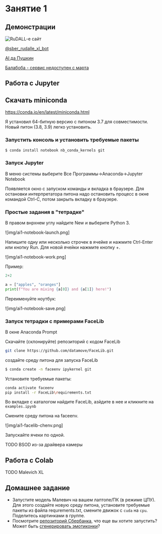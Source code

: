 # Занятие 1


## Демонстрации

![RuDALL-e сайт](https://rudalle.ru/)

[@sber_rudalle_xl_bot](http://t.me/sber_rudalle_xl_bot)

[AI да Пушкин](https://ai-pushkin.content.tinkoff.ru/)

[Балабоба - сервис недоступен с марта](https://yandex.ru/lab/yalm)

## Работа с Jupyter

## Скачать miniconda

https://conda.io/en/latest/miniconda.html

Я установил 64-битную версию с питоном 3.7 для совместимости. Новый питон (3.8, 3.9) легко установить.


### Запустить консоль и установить требуемые пакеты

```bash
$ conda install notebook nb_conda_kernels git
```

### Запуск Jupyter

В меню системы выберите Все Программы->Anaconda->Jupyter Notebook

Появляется окно с запуском команды и вкладка в браузере. Для остановки интерпретатора питона надо остановить процесс в окне командой Ctrl-C, потом закрыть вкладку в браузере.

### Простые задания в "тетрадке"

В правом внрхнем углу найдите New и выберите Python 3.

![img/ai1-notebook-launch.png]

Напишите одну или несколько строчек в ячейке и нажмите Ctrl-Enter или кнопку Run. Для новой ячейки нажмите кнопку +.

![img/ai1-notebook-work.png]

Пример: 

```python
2+2
```

```python
a = ["apples", "oranges"]
print(f"You are mixing {a[0]} and {a[1]} here!")
```

Переименуйте ноутбук:

![img/ai1-notebook-save.png]

### Запуск тетрадки с примерами FaceLib 

В окне Anaconda Prompt 

Скачайте (склонируйте) репозиторий с кодом FaceLib

```bash
git clone https://github.com/datamove/FaceLib.git
```

cоздайте среду питона для запуска FaceLib

```bash
$ conda create -n faceenv ipykernel git
```

Установите требуемые пакеты:

```bash
conda activate faceenv
pip install -r FaceLib\requirements.txt
```

Во вкладке с каталогом найдите FaceLib, азйдите в нее и кликните на `examples.ipynb` 

Смените среду питона на faceenv.

![img/ai1-facelib-chenv.png]

Запускайте ячеки по одной.

TODO BSOD из-за драйвера камеры

## Работа с Colab

TODO Malevich XL

## Домашнее задание

* Запустите модель Малевич на вашем лаптопе/ПК (в режиме ЦПУ). Для этого создайте новую среду питона, установите требуемые пакеты из файла requrements.txt, смените движок с `cuda` на `cpu`. Поделитесь картинками в группе.
* Посмотрите [репозиторий Сбербанка](https://github.com/ai-forever), что еще вы хотите запустить? Может быть [сгенерировать эмотиконки](https://github.com/ai-forever/ru-dalle/blob/master/Emojich.md)?
